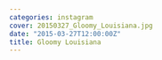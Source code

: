 ```yaml
---
categories: instagram
cover: 20150327_Gloomy_Louisiana.jpg
date: "2015-03-27T12:00:00Z"
title: Gloomy Louisiana
---
```

